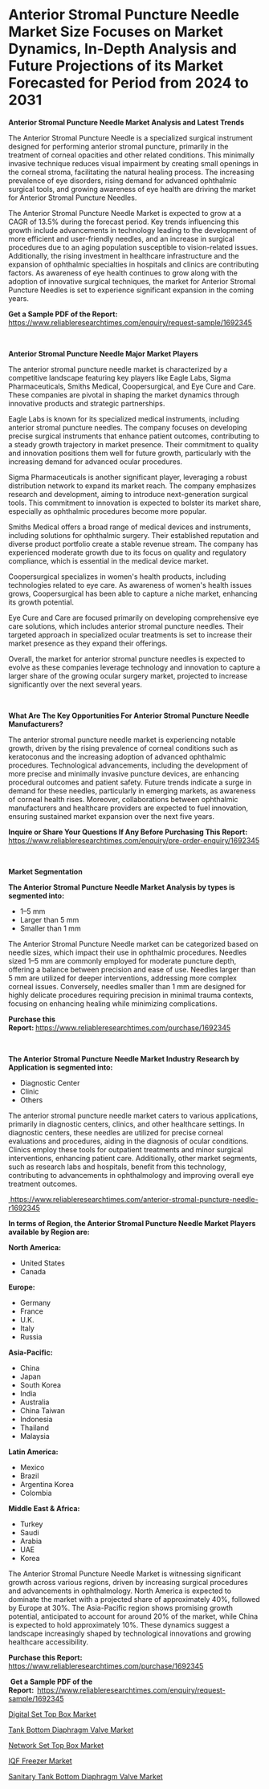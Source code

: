 <p><h1>Anterior Stromal Puncture Needle Market Size Focuses on Market Dynamics, In-Depth Analysis and Future Projections of its Market Forecasted for Period from 2024 to 2031</h1></p><p><strong>Anterior Stromal Puncture Needle Market Analysis and Latest Trends</strong></p>
<p><p>The Anterior Stromal Puncture Needle is a specialized surgical instrument designed for performing anterior stromal puncture, primarily in the treatment of corneal opacities and other related conditions. This minimally invasive technique reduces visual impairment by creating small openings in the corneal stroma, facilitating the natural healing process. The increasing prevalence of eye disorders, rising demand for advanced ophthalmic surgical tools, and growing awareness of eye health are driving the market for Anterior Stromal Puncture Needles.</p><p>The Anterior Stromal Puncture Needle Market is expected to grow at a CAGR of 13.5% during the forecast period. Key trends influencing this growth include advancements in technology leading to the development of more efficient and user-friendly needles, and an increase in surgical procedures due to an aging population susceptible to vision-related issues. Additionally, the rising investment in healthcare infrastructure and the expansion of ophthalmic specialties in hospitals and clinics are contributing factors. As awareness of eye health continues to grow along with the adoption of innovative surgical techniques, the market for Anterior Stromal Puncture Needles is set to experience significant expansion in the coming years.</p></p>
<p><strong>Get a Sample PDF of the Report:&nbsp;</strong> <a href="https://www.reliableresearchtimes.com/enquiry/request-sample/1692345?utm_campaign=1582&utm_medium=2&utm_source=Github&utm_content=ia&utm_term=19102024&utm_id=anterior-stromal-puncture-needle">https://www.reliableresearchtimes.com/enquiry/request-sample/1692345</a></p>
<p>&nbsp;</p>
<p><strong>Anterior Stromal Puncture Needle Major Market Players</strong></p>
<p><p>The anterior stromal puncture needle market is characterized by a competitive landscape featuring key players like Eagle Labs, Sigma Pharmaceuticals, Smiths Medical, Coopersurgical, and Eye Cure and Care. These companies are pivotal in shaping the market dynamics through innovative products and strategic partnerships.</p><p>Eagle Labs is known for its specialized medical instruments, including anterior stromal puncture needles. The company focuses on developing precise surgical instruments that enhance patient outcomes, contributing to a steady growth trajectory in market presence. Their commitment to quality and innovation positions them well for future growth, particularly with the increasing demand for advanced ocular procedures.</p><p>Sigma Pharmaceuticals is another significant player, leveraging a robust distribution network to expand its market reach. The company emphasizes research and development, aiming to introduce next-generation surgical tools. This commitment to innovation is expected to bolster its market share, especially as ophthalmic procedures become more popular.</p><p>Smiths Medical offers a broad range of medical devices and instruments, including solutions for ophthalmic surgery. Their established reputation and diverse product portfolio create a stable revenue stream. The company has experienced moderate growth due to its focus on quality and regulatory compliance, which is essential in the medical device market.</p><p>Coopersurgical specializes in women's health products, including technologies related to eye care. As awareness of women's health issues grows, Coopersurgical has been able to capture a niche market, enhancing its growth potential.</p><p>Eye Cure and Care are focused primarily on developing comprehensive eye care solutions, which includes anterior stromal puncture needles. Their targeted approach in specialized ocular treatments is set to increase their market presence as they expand their offerings.</p><p>Overall, the market for anterior stromal puncture needles is expected to evolve as these companies leverage technology and innovation to capture a larger share of the growing ocular surgery market, projected to increase significantly over the next several years.</p></p>
<p>&nbsp;</p>
<p><strong>What Are The Key Opportunities For Anterior Stromal Puncture Needle Manufacturers?</strong></p>
<p><p>The anterior stromal puncture needle market is experiencing notable growth, driven by the rising prevalence of corneal conditions such as keratoconus and the increasing adoption of advanced ophthalmic procedures. Technological advancements, including the development of more precise and minimally invasive puncture devices, are enhancing procedural outcomes and patient safety. Future trends indicate a surge in demand for these needles, particularly in emerging markets, as awareness of corneal health rises. Moreover, collaborations between ophthalmic manufacturers and healthcare providers are expected to fuel innovation, ensuring sustained market expansion over the next five years.</p></p>
<p><strong>Inquire or Share Your Questions If Any Before Purchasing This Report:</strong> <a href="https://www.reliableresearchtimes.com/enquiry/pre-order-enquiry/1692345?utm_campaign=1582&utm_medium=2&utm_source=Github&utm_content=ia&utm_term=19102024&utm_id=anterior-stromal-puncture-needle">https://www.reliableresearchtimes.com/enquiry/pre-order-enquiry/1692345</a></p>
<p>&nbsp;</p>
<p><strong>Market Segmentation</strong></p>
<p><strong>The Anterior Stromal Puncture Needle Market Analysis by types is segmented into:</strong></p>
<p><ul><li>1–5 mm</li><li>Larger than 5 mm</li><li>Smaller than 1 mm</li></ul></p>
<p><p>The Anterior Stromal Puncture Needle market can be categorized based on needle sizes, which impact their use in ophthalmic procedures. Needles sized 1–5 mm are commonly employed for moderate puncture depth, offering a balance between precision and ease of use. Needles larger than 5 mm are utilized for deeper interventions, addressing more complex corneal issues. Conversely, needles smaller than 1 mm are designed for highly delicate procedures requiring precision in minimal trauma contexts, focusing on enhancing healing while minimizing complications.</p></p>
<p><strong>Purchase this Report:&nbsp;</strong><a href="https://www.reliableresearchtimes.com/purchase/1692345?utm_campaign=1582&utm_medium=2&utm_source=Github&utm_content=ia&utm_term=19102024&utm_id=anterior-stromal-puncture-needle">https://www.reliableresearchtimes.com/purchase/1692345</a></p>
<p>&nbsp;</p>
<p><strong>The Anterior Stromal Puncture Needle Market Industry Research by Application is segmented into:</strong></p>
<p><ul><li>Diagnostic Center</li><li>Clinic</li><li>Others</li></ul></p>
<p><p>The anterior stromal puncture needle market caters to various applications, primarily in diagnostic centers, clinics, and other healthcare settings. In diagnostic centers, these needles are utilized for precise corneal evaluations and procedures, aiding in the diagnosis of ocular conditions. Clinics employ these tools for outpatient treatments and minor surgical interventions, enhancing patient care. Additionally, other market segments, such as research labs and hospitals, benefit from this technology, contributing to advancements in ophthalmology and improving overall eye treatment outcomes.</p></p>
<p><a href="https://www.reliableresearchtimes.com/anterior-stromal-puncture-needle-r1692345?utm_campaign=1582&utm_medium=2&utm_source=Github&utm_content=ia&utm_term=19102024&utm_id=anterior-stromal-puncture-needle">&nbsp;https://www.reliableresearchtimes.com/anterior-stromal-puncture-needle-r1692345</a></p>
<p><strong>In terms of Region, the Anterior Stromal Puncture Needle Market Players available by Region are:</strong></p>
<p>
    <p> <strong> North America: </strong>
        <ul>
            <li>United States</li>
            <li>Canada</li>
        </ul>
        </p> 
    <p> <strong> Europe: </strong>
        <ul>
            <li>Germany</li>
            <li>France</li>
            <li>U.K.</li>
            <li>Italy</li>
            <li>Russia</li>
        </ul>
        </p> 
    <p> <strong> Asia-Pacific: </strong>
        <ul>
            <li>China</li>
            <li>Japan</li>
            <li>South Korea</li>
            <li>India</li>
            <li>Australia</li>
            <li>China Taiwan</li>
            <li>Indonesia</li>
            <li>Thailand</li>
            <li>Malaysia</li>
        </ul>
        </p> 
    <p> <strong> Latin America: </strong>
        <ul>
            <li>Mexico</li>
            <li>Brazil</li>
            <li>Argentina Korea</li>
            <li>Colombia</li>
        </ul>
        </p> 
    <p> <strong> Middle East & Africa: </strong>
        <ul>
            <li>Turkey</li>
            <li>Saudi</li>
            <li>Arabia</li>
            <li>UAE</li>
            <li>Korea</li>
        </ul>
    </p>
    </p>
<p><p>The Anterior Stromal Puncture Needle Market is witnessing significant growth across various regions, driven by increasing surgical procedures and advancements in ophthalmology. North America is expected to dominate the market with a projected share of approximately 40%, followed by Europe at 30%. The Asia-Pacific region shows promising growth potential, anticipated to account for around 20% of the market, while China is expected to hold approximately 10%. These dynamics suggest a landscape increasingly shaped by technological innovations and growing healthcare accessibility.</p></p>
<p><strong>Purchase this Report: </strong><a href="https://www.reliableresearchtimes.com/purchase/1692345?utm_campaign=1582&utm_medium=2&utm_source=Github&utm_content=ia&utm_term=19102024&utm_id=anterior-stromal-puncture-needle">https://www.reliableresearchtimes.com/purchase/1692345</a></p>
<p>&nbsp;<strong>Get a Sample PDF of the Report:&nbsp;&nbsp;</strong><a href="https://www.reliableresearchtimes.com/enquiry/request-sample/1692345?utm_campaign=1582&utm_medium=2&utm_source=Github&utm_content=ia&utm_term=19102024&utm_id=anterior-stromal-puncture-needle">https://www.reliableresearchtimes.com/enquiry/request-sample/1692345</a></p>
<p><strong></strong></p>
<p><p><a href="https://www.linkedin.com/pulse/digital-set-top-box-momentum-charting-11-cagr-path-2024-2031-zdadf?utm_campaign=1582&utm_medium=2&utm_source=Github&utm_content=ia&utm_term=19102024&utm_id=anterior-stromal-puncture-needle">Digital Set Top Box Market</a></p><p><a href="https://issuu.com/reportprime-2/docs/tank-bottom-diaphragm-valve-market-_0fdd47de23e556?utm_campaign=1582&utm_medium=2&utm_source=Github&utm_content=ia&utm_term=19102024&utm_id=anterior-stromal-puncture-needle">Tank Bottom Diaphragm Valve Market</a></p><p><a href="https://www.linkedin.com/pulse/disruption-innovation-network-set-top-box-industry-market-analysis-bxxtf?utm_campaign=1582&utm_medium=2&utm_source=Github&utm_content=ia&utm_term=19102024&utm_id=anterior-stromal-puncture-needle">Network Set Top Box Market</a></p><p><a href="https://www.linkedin.com/pulse/iqf-freezer-market-segmentation-geographical-regions-forcast-till-9xkmc?utm_campaign=1582&utm_medium=2&utm_source=Github&utm_content=ia&utm_term=19102024&utm_id=anterior-stromal-puncture-needle">IQF Freezer Market</a></p><p><a href="https://issuu.com/reportprime-2/docs/sanitary-tank-bottom-diaphragm-valv_582a2fba7554dd?utm_campaign=1582&utm_medium=2&utm_source=Github&utm_content=ia&utm_term=19102024&utm_id=anterior-stromal-puncture-needle">Sanitary Tank Bottom Diaphragm Valve Market</a></p></p>